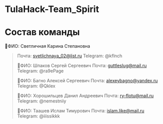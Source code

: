 # TulaHack-Team_Spirit



# Состав команды

👤ФИО: Светличная Карина Степановна
> Почта: svetlichnaya_02@list.ru
> Telegram: @kflnch
>
> 👤ФИО: Шпаков Сергей Сергеевич
> Почта: guttleslug@mail.ru
> Telegram: @ra9ePage
> 
> 👤ФИО: Багно Алексей Сергеевич
> Почта: alexeybagno@yandex.ru
> Telegram: @Qklex
>
> 👤ФИО: Хорошильцев Данил Андреевич
> Почта: ry-flotu@mail.ru
> Telegram: @nemestniiy
>
> 👤ФИО: Таашев Ислам Тимурович
> Почта: islam.like@mail.ru
> Telegram: @iiissikkk
